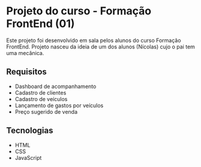 # Projeto do curso - Formação FrontEnd (01)

Este projeto foi desenvolvido em sala pelos alunos do curso Formação FrontEnd.
Projeto nasceu da ideia de um dos alunos (Nícolas) cujo o pai tem uma mecânica.

## Requisitos

- Dashboard de acompanhamento
- Cadastro de clientes
- Cadastro de veículos
- Lançamento de gastos por veículos
- Preço sugerido de venda

## Tecnologias

- HTML
- CSS
- JavaScript
